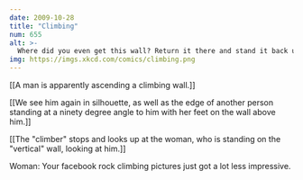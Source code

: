 ```yaml
---
date: 2009-10-28
title: "Climbing"
num: 655
alt: >-
  Where did you even get this wall? Return it there and stand it back up right now.
img: https://imgs.xkcd.com/comics/climbing.png
---
```

[[A man is apparently ascending a climbing wall.]]

[[We see him again in silhouette, as well as the edge of another person standing at a ninety degree angle to him with her feet on the wall above him.]]

[[The "climber" stops and looks up at the woman, who is standing on the "vertical" wall, looking at him.]]

Woman: Your facebook rock climbing pictures just got a lot less impressive.

